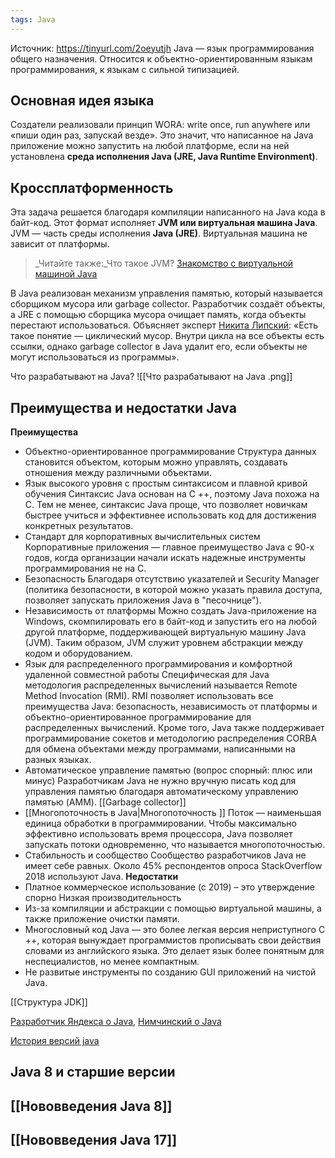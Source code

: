 ```yaml
---
tags: Java 
---
```

Источник: https://tinyurl.com/2oeyutjh
Java — язык программирования общего назначения. Относится к объектно-ориентированным языкам программирования, к языкам с сильной типизацией.

## Основная идея языка
Создатели реализовали принцип WORA: write once, run anywhere или «пиши один раз, запускай везде». Это значит, что написанное на Java приложение можно запустить на любой платформе, если на ней установлена **среда исполнения Java (JRE, Java Runtime Environment)**.

## Кроссплатформенность
Эта задача решается благодаря компиляции написанного на Java кода в байт-код. Этот формат исполняет **JVM или виртуальная машина Java**. JVM — часть среды исполнения **Java (JRE)**. Виртуальная машина не зависит от платформы.

> _Читайте также:_Что такое JVM? [Знакомство с виртуальной машиной Java](https://ru.hexlet.io/blog/posts/chto-takoe-jvm-znakomstvo-s-virtualnoy-mashinoy-java)

В Java реализован механизм управления памятью, который называется сборщиком мусора или garbage collector. Разработчик создаёт объекты, а JRE с помощью сборщика мусора очищает память, когда объекты перестают использоваться. Объясняет эксперт [Никита Липский](https://www.facebook.com/nikita.lipsky.94): «Есть такое понятие — циклический мусор. Внутри цикла на все объекты есть ссылки, однако garbage collector в Java удалит его, если объекты не могут использоваться из программы».

Что разрабатывают на Java?
![[Что разрабатывают на Java .png]]
## Преимущества и недостатки Java
**Преимущества**
- Объектно-ориентированное программирование
Структура данных становится объектом, которым можно управлять, создавать отношения между различными объектами.
- Язык высокого уровня с простым синтаксисом и плавной кривой обучения
Синтаксис Java основан на C ++, поэтому Java похожа на C. Тем не менее, синтаксис Java проще, что позволяет новичкам быстрее учиться и эффективнее использовать код для достижения конкретных результатов.
- Стандарт для корпоративных вычислительных систем
Корпоративные приложения — главное преимущество Java с 90-х годов, когда организации начали искать надежные инструменты программирования не на C.
- Безопасность
Благодаря отсутствию указателей и Security Manager (политика безопасности, в которой можно указать правила доступа, позволяет запускать приложения Java в "песочнице").
- Независимость от платформы
Можно создать Java-приложение на Windows, скомпилировать его в байт-код и запустить его на любой другой платформе, поддерживающей виртуальную машину Java (JVM).
Таким образом, JVM служит уровнем абстракции между кодом и оборудованием.
- Язык для распределенного программирования и комфортной удаленной совместной работы
Специфическая для Java методология распределенных вычислений называется Remote Method Invocation (RMI). RMI позволяет использовать все преимущества Java: безопасность, независимость от платформы и объектно-ориентированное программирование для распределенных вычислений.
Кроме того, Java также поддерживает программирование сокетов и методологию распределения CORBA для обмена объектами между программами, написанными на разных языках.
- Автоматическое управление памятью (вопрос спорный: плюс или минус) Разработчикам Java не нужно вручную писать код для управления памятью благодаря автоматическому управлению памятью (AMM). [[Garbage collector]]
- [[Многопоточность в Java|Многопоточность ]]
Поток — наименьшая единица обработки в программировании. Чтобы максимально эффективно использовать время процессора, Java позволяет запускать потоки одновременно, что называется многопоточностью.
- Стабильность и сообщество
Сообщество разработчиков Java не имеет себе равных. Около 45% респондентов опроса StackOverflow 2018 используют Java.
**Недостатки**
- Платное коммерческое использование (с 2019) – это утверждение спорно Низкая производительность
- Из-за компиляции и абстракции с помощью виртуальной машины, а также приложение очистки памяти.
- Многословный код
Java — это более легкая версия неприступного C ++, которая вынуждает программистов прописывать свои действия словами из английского языка. Это делает язык более понятным для неспециалистов, но менее компактным.
- Не развитые инструменты по созданию GUI приложений на чистой Java.

[[Структура JDK]]


[Разработчик Яндекса о Java](https://www.youtube.com/watch?v=SDRoMnJkOQA), [Нимчинский о Java](https://www.youtube.com/watch?v=cqXsw-vSIWw)

[История верcий java](https://wiki5.ru/wiki/Java_version_history)

## Java 8 и старшие версии
## [[Нововведения Java 8]]
## [[Нововведения Java 17]]


